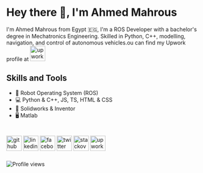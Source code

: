 

# Hey there 👋, I'm Ahmed Mahrous

I'm Ahmed Mahrous from Egypt 🇪🇬, I'm a ROS Developer with a bachelor's degree in Mechatronics Engineering. Skilled in Python, C++, modelling, navigation, and control of autonomous vehicles.ou can find my Upwork profile at [<img src='https://cdn.jsdelivr.net/npm/simple-icons@3.13.0/icons/upwork.svg' alt='upwork' height='40'>](https://www.upwork.com/freelancers/~01de0a65262ec63817)

## Skills and Tools
- 🤖 Robot Operating System (ROS)
- 💻 Python & C++, JS, TS, HTML & CSS
- 🔳 Solidworks & Inventor 
- 🖥️ Matlab

#
[<img src='https://cdn.jsdelivr.net/npm/simple-icons@3.0.1/icons/github.svg' alt='github' height='40'>](https://github.com/AMahrous)  [<img src='https://cdn.jsdelivr.net/npm/simple-icons@3.0.1/icons/linkedin.svg' alt='linkedin' height='40'>](https://www.linkedin.com/in/ahmed-mahrous-396079129/)  [<img src='https://cdn.jsdelivr.net/npm/simple-icons@3.0.1/icons/facebook.svg' alt='facebook' height='40'>](https://www.facebook.com/ahmed.mahrous.58152)  [<img src='https://cdn.jsdelivr.net/npm/simple-icons@3.0.1/icons/twitter.svg' alt='twitter' height='40'>](https://twitter.com/amahrous10)  [<img src='https://cdn.jsdelivr.net/npm/simple-icons@3.0.1/icons/stackoverflow.svg' alt='stackoverflow' height='40'>](https://stackoverflow.com/users/16568605/ahmed-mahrous)  [<img src='https://cdn.jsdelivr.net/npm/simple-icons@3.13.0/icons/upwork.svg' alt='upwork' height='40'>](https://www.upwork.com/freelancers/~01de0a65262ec63817)

###
![Profile views](https://gpvc.arturio.dev/AMahrous)
